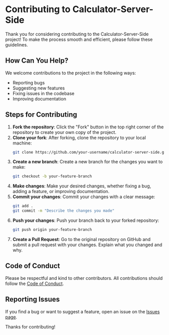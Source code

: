 # Contributing to Calculator-Server-Side

Thank you for considering contributing to the Calculator-Server-Side project! To make the process smooth and efficient, please follow these guidelines.

## How Can You Help?
We welcome contributions to the project in the following ways:
- Reporting bugs
- Suggesting new features
- Fixing issues in the codebase
- Improving documentation

## Steps for Contributing

1. **Fork the repository**: Click the "Fork" button in the top right corner of the repository to create your own copy of the project.
2. **Clone your fork**: After forking, clone the repository to your local machine:
   ```bash
   git clone https://github.com/your-username/calculator-server-side.git
   ```
3. **Create a new branch**: Create a new branch for the changes you want to make:
   ```bash
   git checkout -b your-feature-branch
   ```
4. **Make changes**: Make your desired changes, whether fixing a bug, adding a feature, or improving documentation.
5. **Commit your changes**: Commit your changes with a clear message:
   ```bash
   git add .
   git commit -m "Describe the changes you made"
   ```
6. **Push your changes**: Push your branch back to your forked repository:
   ```bash
   git push origin your-feature-branch
   ```
7. **Create a Pull Request**: Go to the original repository on GitHub and submit a pull request with your changes. Explain what you changed and why.

## Code of Conduct
Please be respectful and kind to other contributors. All contributions should follow the [Code of Conduct](https://www.contributor-covenant.org/version/2/0/code_of_conduct.html).

## Reporting Issues
If you find a bug or want to suggest a feature, open an issue on the [Issues page](https://github.com/your-username/calculator-server-side/issues).

Thanks for contributing!

